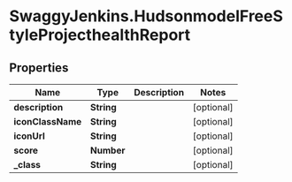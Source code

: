 # SwaggyJenkins.HudsonmodelFreeStyleProjecthealthReport

## Properties
Name | Type | Description | Notes
------------ | ------------- | ------------- | -------------
**description** | **String** |  | [optional] 
**iconClassName** | **String** |  | [optional] 
**iconUrl** | **String** |  | [optional] 
**score** | **Number** |  | [optional] 
**_class** | **String** |  | [optional] 



